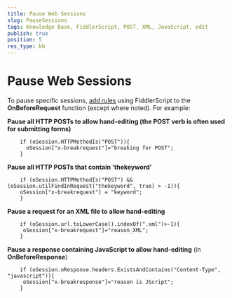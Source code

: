 ```yaml
---
title: Pause Web Sessions
slug: PauseSessions
tags: Knowledge Base, FiddlerScript, POST, XML, JavaScript, edit
publish: true
position: 5
res_type: kb
---
```


Pause Web Sessions
==================

To pause specific sessions, [add rules][1] using FiddlerScript to the **OnBeforeRequest** function (except where noted). For example:



**Pause all HTTP POSTs to allow hand-editing (the POST verb is often used for submitting forms)**

		if (oSession.HTTPMethodIs("POST")){
		  oSession["x-breakrequest"]="breaking for POST";
		}



**Pause all HTTP POSTs that contain 'thekeyword'**

		if (oSession.HTTPMethodIs("POST") && (oSession.utilFindInRequest("thekeyword", true) > -1)){
		oSession["x-breakrequest"] = "keyword";
		}



**Pause a request for an XML file to allow hand-editing**

		if (oSession.url.toLowerCase().indexOf(".xml")>-1){
		 oSession["x-breakrequest"]="reason_XML"; 
		}



**Pause a response containing JavaScript to allow hand-editing**
(in **OnBeforeResponse**)

		if (oSession.oResponse.headers.ExistsAndContains("Content-Type", "javascript")){
		 oSession["x-breakresponse"]="reason is JScript"; 
		}


[1]: ../../Extend-Fiddler/AddRules
